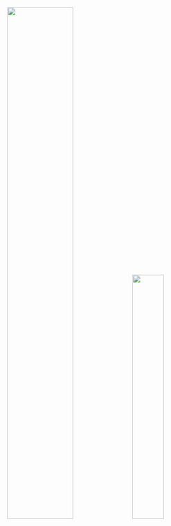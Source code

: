 <div class='container'>
  <img style="height: auto; width: 55%;" class="img" src="https://github-readme-stats.vercel.app/api?username=LunarDerrick&rank_icon=github&show_icons=true&include_all_commits=true&hide=stars,contribs" />
  &nbsp;
  <img style="height: auto; width: 38%;" class="img" src="https://github-readme-stats.vercel.app/api/top-langs/?username=LunarDerrick&layout=compact" />
</div>

<!--
**LunarDerrick/LunarDerrick** is a ✨ _special_ ✨ repository because its `README.md` (this file) appears on your GitHub profile.

Here are some ideas to get you started:

- 🔭 I’m currently working on ...
- 🌱 I’m currently learning ...
- 👯 I’m looking to collaborate on ...
- 🤔 I’m looking for help with ...
- 💬 Ask me about ...
- 📫 How to reach me: ...
- 😄 Pronouns: ...
- ⚡ Fun fact: ...
-->
